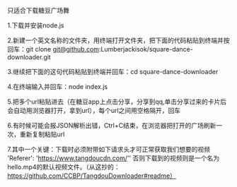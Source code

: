 只适合下载糖豆广场舞



1.下载并安装node.js

2.新建一个英文名称的文件夹，用终端打开文件夹，把下面的代码粘贴到终端并按回车：git clone git@github.com:Lumberjackisok/square-dance-downloader.git

3.继续把下面的这句代码粘贴到终端并回车：cd square-dance-downloader

4.在终端输入并回车：node index.js

5.把多个url粘贴进去（在糖豆app上点击分享，分享到qq,单击分享过来的卡片后会自动用浏览器打开，拿到url），每个url之间用空格隔开，回车

6.有时候可能会报JSON解析出错，Ctrl+C结束，在浏览器把打开的广场刷新一次，重新复制粘贴url

7.其中一个关键：下载时必须附带如下请求头才可正常获取我们想要的视频
'Referer': 'https://www.tangdoucdn.com/''
否则下载到的视频则是一个名为hello.mp4的默认视频文件。（从这抄的：https://github.com/CCBP/TangdouDownloader#readme）

